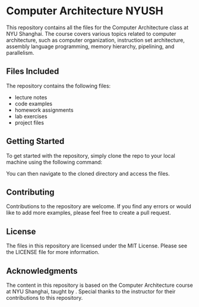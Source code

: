 # Computer Architecture NYUSH

This repository contains all the files for the Computer Architecture class at NYU Shanghai. The course covers various topics related to computer architecture, such as computer organization, instruction set architecture, assembly language programming, memory hierarchy, pipelining, and parallelism.

## Files Included

The repository contains the following files:

- lecture notes
- code examples
- homework assignments
- lab exercises
- project files

## Getting Started

To get started with the repository, simply clone the repo to your local machine using the following command:


You can then navigate to the cloned directory and access the files.

## Contributing

Contributions to the repository are welcome. If you find any errors or would like to add more examples, please feel free to create a pull request.

## License

The files in this repository are licensed under the MIT License. Please see the LICENSE file for more information.

## Acknowledgments

The content in this repository is based on the Computer Architecture course at NYU Shanghai, taught by <instructor-name>. Special thanks to the instructor for their contributions to this repository.

